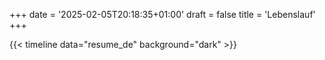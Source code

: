 +++
date = '2025-02-05T20:18:35+01:00'
draft = false
title = 'Lebenslauf'
+++

{{< timeline data="resume_de" background="dark" >}}